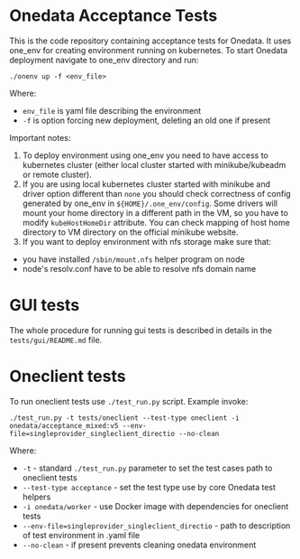 Onedata Acceptance Tests
========================

This is the code repository containing acceptance tests for Onedata. It uses 
one_env for creating environment running on kubernetes. To start Onedata 
deployment navigate to one_env directory and run:

 ```
 ./onenv up -f <env_file>
 ```
 
Where:
* ``env_file`` is yaml file describing the environment
* ``-f`` is option forcing new deployment, deleting an old one if present

Important notes:
1. To deploy environment using one_env you need to have access to kubernetes 
cluster (either local cluster started with minikube/kubeadm or remote cluster).
2. If you are using local kubernetes cluster started with minikube and driver 
option different than `none` you should check correctness of config generated 
by one_env in `${HOME}/.one_env/config`. Some drivers will mount your home 
directory in a different path in the VM, so you have to modify 
`kubeHostHomeDir` attribute. You can check mapping of host home directory to
VM directory on the official minikube website.
3. If you want to deploy environment with nfs storage make sure that:
- you have installed ``/sbin/mount.nfs`` helper program on node
- node's resolv.conf have to be able to resolve nfs domain name


GUI tests
===========
The whole procedure for running gui tests is described in details in the
``tests/gui/README.md`` file.

Oneclient tests
=================
To run oneclient tests use ``./test_run.py`` script. Example invoke:
```
./test_run.py -t tests/oneclient --test-type oneclient -i onedata/acceptance_mixed:v5 --env-file=singleprovider_singleclient_directio --no-clean
```

Where:
* ``-t`` - standard ``./test_run.py`` parameter to set the test cases path to oneclient tests
* ``--test-type acceptance`` - set the test type use by core Onedata test helpers
* ``-i onedata/worker`` - use Docker image with dependencies for oneclient tests
* ``--env-file=singleprovider_singleclient_directio`` - path to description of test environment in .yaml file
* ``--no-clean`` - if present prevents cleaning onedata environment 


